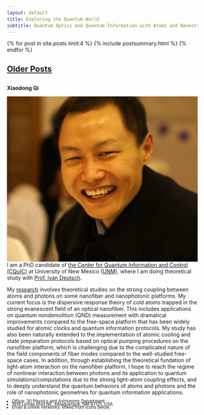 ```yaml
---
layout: default
title: Exploring the Quantum World
subtitle: Quantum Optics and Quantum Information with Atoms and Nanostructures
---
```


<div class="span12">

<span>
<div class="span7">
{% for post in site.posts limit:4 %}
{% include postsummary.html %}
{% endfor %}
<h2><a href="archives.html">Older Posts</a><h2>
</div>
</span>


<div class="span4">

<b>Xiaodong Qi</b></br>

<div class="team-member">
<img class="img-responsive img-circle" alt="" src="assets/img/qi2016.jpg" align="right"></img>
</div>

I am a PhD candidate of
<a href="http://cquic.org">the Center for Quantum Information and Control (CQuIC)</a> at University of New Mexico (<a href="http://www.unm.edu">UNM</a>), where
I am doing theoretical study with <a href="http://info.phys.unm.edu/~ideutsch">Prof. Ivan Deutsch</a>.

My <a href="/research.html">research</a> involves
theoretical studies on the strong coupling between atoms and photons on some nanofiber and nanophotonic platforms.
My current focus is the dispersive response theory of cold atoms trapped in the strong evanescent field of an optical nanofiber. 
This includes applications on quantum nondemolition (QND) measurement with dramatical improvements compared to the free-space platform that has been widely studied for atomic clocks and quantum information protocols.
My study has also been naturally extended to the implementation of atomic cooling and state preparation protocols based on optical pumping procedures on the nanofiber platform, which is challenging due to the complicated nature of the field components of fiber modes compared to the well-studied free-space cases.
In addition, through establishing the theoretical fundation of light-atom interaction on the nanofiber platform, I hope to reach the regime of nonlinear interaction between photons and its application to quantum simulations/computations due to the strong light-atom coupling effects, 
and to deeply understand the quantum behaviors of atoms and photons and the role of nanophotonic geometries for quantum information applications.

<ul class="unstyled" style="font-size:.8em;line-height=.8em">
<li style="margin:-6px"> Office: 30 Physics and Astronomy Department
<li style="margin:-6px">         1919 Lomas Blvd NE, Albuquerque, NM 87131, USA
<li style="margin:-6px"> Email &amp; online networks: linked from icons below. </li>
</ul>

<!--<span>
  {% include sidebar_footer.html %}
</span> -->
</div>

</div>
